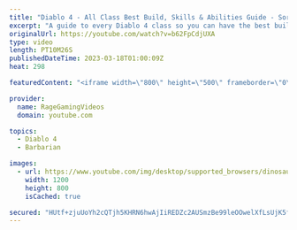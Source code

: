 ```yaml
---
title: "Diablo 4 - All Class Best Build, Skills & Abilities Guide - Sorcerer Barbarian Rogue Tree Explained!"
excerpt: "A guide to every Diablo 4 class so you can have the best build & skills! Enjoy! Support us on Patreon: http://bit.ly/1FUac4S Hunters ..."
originalUrl: https://youtube.com/watch?v=b62FpCdjUXA
type: video
length: PT10M26S
publishedDateTime: 2023-03-18T01:00:09Z
heat: 298

featuredContent: "<iframe width=\"800\" height=\"500\" frameborder=\"0\" src=\"https://www.youtube.com/embed/b62FpCdjUXA\" allow=\"accelerometer; autoplay; encrypted-media; gyroscope; picture-in-picture\" allowfullscreen></iframe>"

provider:
  name: RageGamingVideos
  domain: youtube.com

topics:
  - Diablo 4
  - Barbarian

images:
  - url: https://www.youtube.com/img/desktop/supported_browsers/dinosaur.png
    width: 1200
    height: 800
    isCached: true

secured: "HUtf+zjuUoYh2cQTjh5KHRN6hwAjIiREDZc2AUSmzBe99leOOwelXfLsUjK5fvneRSAmiPvGVNVypepYB+hiK6vXHtZoqlqQU+ttP8gtv5FhhBxY8LpZdBxtQSfadYw5z3tpdc2v8yS6aa1j/m5qZ8ZZJuUaFEScfVMqo4i/5edTecuqyXaOXIGpVV0xRFqX5TgaRmn0V75hZsBSj13Fy7U3Z4zO0/ABRGA9QwQgd91q20fCnqKoa265Rv8HRewKaDLaqkBGHK7QGf2SjTDx4TceAsa9z+JHbXTeuYZ5zx1arycdLuZeCRFc5o/UbTUPHTssBeadS8DGqfrnp5BvCL+Apbo3gZJYRyM/9qCHFL+sZJ0CnZIybHeyNqzeOXq9g6r7Yf/KuvyTrMy9gSx4hw==;b6DehBLTrKIGs5ws7CX/ng=="
---
```


